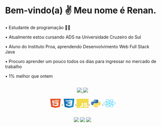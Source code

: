 <h1>
  Bem-vindo(a) ✌️ Meu nome é Renan.
</h1>

<div>
  
  • Estudante de programação 👨‍💻
  
  • Atualmente estou cursando ADS na Universidade Cruzeiro do Sul

  • Aluno do Instituto Proa, aprendendo Desenvolvimento Web Full Stack Java

  • Procuro aprender um pouco todos os dias  para ingressar no mercado de trabalho

  • 1% melhor que ontem
</div>

##

<div align="center" style="display: inline_block">
  <a href="https://github.com/RenaanRabelo">
  <img height="190em" src="https://github-readme-stats.vercel.app/api/top-langs/?username=RenaanRabelo&layout=compact&langs_count=7&theme=transparent"/>
  <img height="190em" src="https://github-readme-stats.vercel.app/api?username=RenaanRabelo&show_icons=true&theme=transparent&include_all_commits=true&count_private=true"/>
</div><br>
  
<div align="center">
  <img align="center" alt="HTML" height="30" width="40" src="https://raw.githubusercontent.com/devicons/devicon/master/icons/html5/html5-original.svg">
  <img align="center" alt="CSS" height="30" width="40" src="https://raw.githubusercontent.com/devicons/devicon/master/icons/css3/css3-original.svg">  
  <img align="center" alt="Js" height="30" width="40" src="https://raw.githubusercontent.com/devicons/devicon/master/icons/javascript/javascript-plain.svg">
  <img align="center" alt="Python" height="30" width="40" src="https://raw.githubusercontent.com/devicons/devicon/master/icons/python/python-original.svg">
  <img align="center" alt="React" height="30" width="40" src="https://raw.githubusercontent.com/devicons/devicon/master/icons/react/react-original.svg">
</div>

##

<div align="center">
  <a href = "mailto:rabelorenan@hotmail.com"><img src="https://img.shields.io/badge/Microsoft_Outlook-0078D4?style=for-the-badge&logo=microsoft-outlook&logoColor=white"></a>
  <a href="https://www.instagram.com/renaan.rabelo/" target="_blank"><img src="https://img.shields.io/badge/-Instagram-%23E4405F?style=for-the-badge&logo=instagram&logoColor=white" target="_blank"></a>
  <a href="https://www.linkedin.com/in/renaan-santos-rabelo/" target="_blank"><img src="https://img.shields.io/badge/-LinkedIn-%230077B5?style=for-the-badge&logo=linkedin&logoColor=white" target="_blank"></a> 
  
  
</div>
